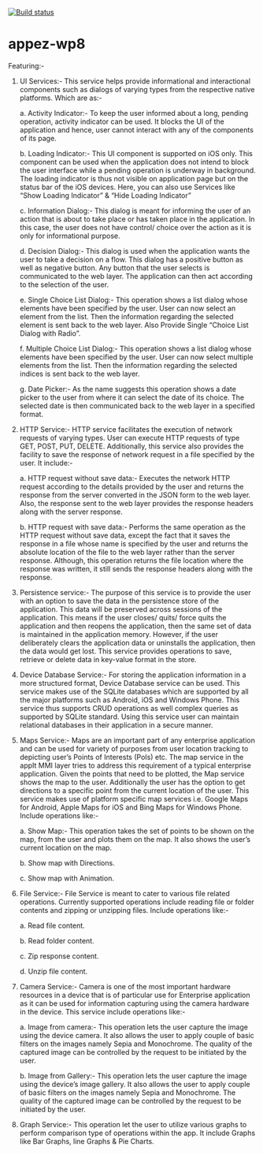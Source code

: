 [![Build status](https://ci.appveyor.com/api/projects/status/oybvch11kbduiq89?svg=true)](https://ci.appveyor.com/project/prateekjaiswal/appez-wp8)
# appez-wp8
Featuring:- 

1.	UI Services:- This service helps provide informational and interactional components such as dialogs of varying types from the respective native platforms. Which are as:-

    a.	Activity Indicator:- To keep the user informed about a long, pending operation, activity indicator can be used. It blocks the UI of the application and hence, user cannot interact with any of the components of its page.

    b.	Loading Indicator:- This UI component is supported on iOS only. This component can be used when the application does not intend to block the user interface while a pending operation is underway in background. The loading indicator is thus not visible on application page but on the status bar of the iOS devices. Here, you can also use Services like “Show Loading Indicator” & “Hide Loading Indicator”

    c.	Information Dialog:- This dialog is meant for informing the user of an action that is about to take place or has taken place in the application. In this case, the user does not have control/ choice over the action as it is only for informational purpose.

    d.	Decision Dialog:- This dialog is used when the application wants the user to take a decision on a flow. This dialog has a positive button as well as negative button. Any button that the user selects is communicated to the web layer. The application can then act according to the selection of the user.

    e.	Single Choice List Dialog:- This operation shows a list dialog whose elements have been specified by the user. User can now select an element from the list. Then the information regarding the selected element is sent back to the web layer. Also Provide Single “Choice List Dialog with Radio”.

    f.	Multiple Choice List Dialog:- This operation shows a list dialog whose elements have been specified by the user. User can now select multiple elements from the list. Then the information regarding the selected indices is sent back to the web layer.

    g.	Date Picker:- As the name suggests this operation shows a date picker to the user from where it can select the date of its choice. The selected date is then communicated back to the web layer in a specified format.


2.	HTTP Service:- HTTP service facilitates the execution of network requests of varying types. User can execute HTTP requests of type GET, POST, PUT, DELETE. Additionally, this service also provides the facility to save the response of network request in a file specified by the user. It include:-

    a.	HTTP request without save data:- Executes the network HTTP request according to the details provided by the user and returns the response from the server converted in the JSON form to the web layer. Also, the response sent to the web layer provides the response headers along with the server response.

    b.	HTTP request with save data:- Performs the same operation as the HTTP request without save data, except the fact that it saves the response in a file whose name is specified by the user and returns the absolute location of the file to the web layer rather than the server response. Although, this operation returns the file location where the response was written, it still sends the response headers along with the response.


3.	Persistence service:- The purpose of this service is to provide the user with an option to save the data in the persistence store of the application. This data will be preserved across sessions of the application. This means if the user closes/ quits/ force quits the application and then reopens the application, then the same set of data is maintained in the application memory. However, if the user deliberately clears the application data or uninstalls the application, then the data would get lost. This service provides operations to save, retrieve or delete data in key-value format in the store.


4.	Device Database Service:- For storing the application information in a more structured format, Device Database service can be used. This service makes use of the SQLite databases which are supported by all the major platforms such as Android, iOS and Windows Phone. This service thus supports CRUD operations as well complex queries as supported by SQLite standard. Using this service user can maintain relational databases in their application in a secure manner.


5.	Maps Service:- Maps are an important part of any enterprise application and can be used for variety of purposes from user location tracking to depicting user’s Points of Interests (PoIs) etc. The map service in the appIt MMI layer tries to address this requirement of a typical enterprise application. Given the points that need to be plotted, the Map service shows the map to the user. Additionally the user has the option to get directions to a specific point from the current location of the user. This service makes use of platform specific map services i.e. Google Maps for Android, Apple Maps for iOS and Bing Maps for Windows Phone. Include operations like:-

    a.	Show Map:- This operation takes the set of points to be shown on the map, from the user and plots them on the map. It also shows the user’s current location on the map.

    b.	Show map with Directions.

    c.	Show map with Animation.

6.	File Service:- File Service is meant to cater to various file related operations. Currently supported operations include reading file or folder contents and zipping or unzipping files. Include operations like:-

    a.	Read file content.

    b.	Read folder content.

    c.	Zip response content.

    d.	Unzip file content.

7.	Camera Service:- Camera is one of the most important hardware resources in a device that is of particular use for Enterprise application as it can be used for information capturing using the camera hardware in the device. This service include operations like:-

    a.	Image from camera:- This operation lets the user capture the image using the device camera. It also allows the user to apply couple of basic filters on the images namely Sepia and Monochrome. The quality of the captured image can be controlled by the request to be initiated by the user.

    b.	Image from Gallery:- This operation lets the user capture the image using the device’s image gallery. It also allows the user to apply couple of basic filters on the images namely Sepia and Monochrome. The quality of the captured image can be controlled by the request to be initiated by the user.


8.	Graph Service:- This operation let the user to utilize various graphs to perform  comparison type of operations within the app. It include Graphs like Bar Graphs, line Graphs & Pie Charts.
